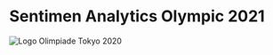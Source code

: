 # Sentimen Analytics Olympic 2021

![Logo Olimpiade Tokyo 2020](https://user-images.githubusercontent.com/36668856/133864790-19ed23e1-f57a-4b0c-833d-94ad20819b66.png)
